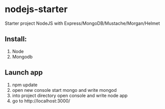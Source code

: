 # nodejs-starter

Starter project NodeJS with Express/MongoDB/Mustache/Morgan/Helmet

## Install:

1. Node
2. Mongodb

## Launch app

1. npm update
2. open new console start mongo and write mongod
3. into project directory open console and write node app
4. go to http://localhost:3000/
